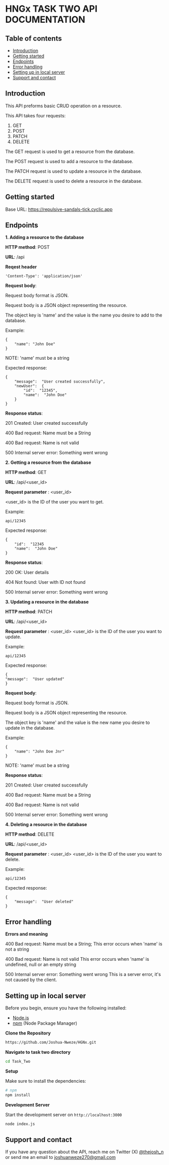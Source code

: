 
# HNGx TASK TWO API DOCUMENTATION

  

## Table of contents

  

-  <a  href="#introduction">Introduction</a>
-  <a  href="#getting-started">Getting started</a>
-  <a  href="#endpoints">Endpoints</a>
-  <a  href="#error-handling">Error handling</a>
-  <a  href="#setting-up-in-local-server">Setting up in local server</a>
- <a  href="#support-and-contact">Support and contact</a>

## Introduction

This API preforms basic CRUD operation on a resource.

This API takes four requests:

1. GET
2. POST
3. PATCH
4. DELETE

The GET request is used to get a resource from the database.

The POST request is used to add a resource to the database.

The PATCH request is used to update a resource in the database.

The DELETE request is used to delete a resource in the database.


## Getting started

Base URL: https://repulsive-sandals-tick.cyclic.app

## Endpoints

**1. Adding a resource to the database**

**HTTP method**: POST

**URL**: /api

**Reqest header**

```
'Content-Type': 'application/json'
```

**Request body**:

Request body format is JSON.

Request body is a JSON object representing the resource.

The object key is 'name' and the value is the name you desire to add to the database.

Example:

    {
	    "name": "John Doe"
    }
NOTE: 'name' must be a string

Expected response:
```
{
	"message":  "User created successfully",
	"newUser":  {
		"id":  "12345",
		"name":  "John Doe"
	}
}
```

**Response status**:

201 Created: User created successfully

400 Bad request: Name must be a String

400 Bad request: Name is not valid

500 Internal server error: Something went wrong

**2. Getting a resource from the database**

**HTTP method**: GET

**URL**: /api/<user_id>

**Request parameter** : <user_id>

<user_id> is the ID of the user you want to get.

Example:

```
api/12345
```

Expected response:

    {
		"id":  "12345
		"name":  "John Doe"
	}

**Response status**:

200 OK: User details

404 Not found: User with ID not found

500 Internal server error: Something went wrong

**3. Updating a resource in the database**

**HTTP method**: PATCH

**URL**: /api/<user_id>

**Request parameter** : <user_id>
<user_id> is the ID of the user you want to update.

  

Example:

```
api/12345
```
Expected response:

    {
	"message":  "User updated"
    }

**Request body**:

Request body format is JSON.

Request body is a JSON object representing the resource.

The object key is 'name' and the value is the new name you desire to update in the database.

Example:

    {
	    "name": "John Doe Jnr"
    }

NOTE: 'name' must be a string

 **Response status**:

201 Created: User created successfully

400 Bad request: Name must be a String

400 Bad request: Name is not valid

500 Internal server error: Something went wrong

**4. Deleting a resource in the database**

**HTTP method**: DELETE

**URL**: /api/<user_id>

**Request parameter** : <user_id>
<user_id> is the ID of the user you want to delete.

Example:
```
api/12345
```
Expected response:

    {
		"message":  "User deleted"
	}

## Error handling

**Errors and meaning**

400 Bad request: Name must be a String;
This error occurs when 'name' is not a string

400 Bad request: Name is not valid
This error occurs when 'name' is undefined, null or an empty string

500 Internal server error: Something went wrong
This is a server error, it's not caused by the client.

  ## Setting up in local server
Before you begin, ensure you have the following installed:

- [Node.js](https://nodejs.org/)
- [npm](https://www.npmjs.com/) (Node Package Manager)

**Clone the Repository**
  ```bash
https://github.com/Joshua-Nweze/HGNx.git
```

**Navigate to task two directory**
```bash
cd Task_Two
```
**Setup**

Make sure to install the dependencies:
```bash
# npm
npm install
```
**Development Server**

Start the development server on `http://localhost:3000` 
```bash
node index.js
```
## Support and contact

If you have any question about the API, reach me on Twitter (X) [@thejosh_n](https://twitter.com/thejosh_n) or send me an email to joshuanweze270@gmail.com
